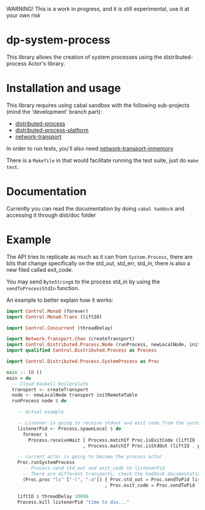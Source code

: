 WARNING! This is a work in progress, and it is still experimental, use it at your own risk

# dp-system-process

This library allows the creation of system processes using the distributed-process
Actor's library.

# Installation and usage

This library requires using cabal sandbox with the following sub-projects (mind the 'development' branch part):

* [distributed-process](https://github.com/haskell-distributed/distributed-process/tree/development)
* [distributed-process-platform](https://github.com/haskell-distributed/distributed-process-platform/tree/development)
* [network-transport](https://github.com/haskell-distributed/network-transport/tree/development)

In order to run tests, you'll also need
[network-transport-inmemory](https://github.com/haskell-distributed/network-transport-inmemory/tree/development)

There is a `Makefile` in that would facilitate running the test suite, just do `make test`.

# Documentation

Currently you can read the documentation by doing `cabal haddock` and accessing it through dist/doc folder

# Example

The API tries to replicate as much as it can from `System.Process`, there are bits that change
specifically on the std_out, std_err, std_in, there is also a new filed called exit_code.

You may send `ByteString`s to the process std_in by using the `sendToProcessStdIn` function.

An example to better explain how it works:

```haskell
import Control.Monad (forever)
import Control.Monad.Trans (liftIO)

import Control.Concurrent (threadDelay)

import Network.Transport.Chan (createTransport)
import Control.Distributed.Process.Node (runProcess, newLocalNode, initRemoteTable)
import qualified Control.Distributed.Process as Process

import Control.Distributed.Process.SystemProcess as Proc

main :: IO ()
main = do
  -- Cloud Haskell boilerplate
  transport <- createTransport
  node <- newLocalNode transport initRemoteTable
  runProcess node $ do

    -- Actual example

    -- Listener is going to receive stdout and exit code from the system process actor
    listenerPid <- Process.spawnLocal $ do
      forever $
        Process.receiveWait [ Process.matchIf Proc.isExitCode (liftIO . print)
                            , Process.matchIf Proc.isStdOut (liftIO . print) ]

    -- current actor is going to become the process actor
    Proc.runSystemProcess
      -- Process.send std_out and exit_code to listenerPid
      -- There are different transports, check the haddock documentation
      (Proc.proc "ls" ["-l", "-a"]) { Proc.std_out = Proc.sendToPid listenerPid
                                    , Proc.exit_code = Proc.sendToPid listenerPid }

    liftIO $ threadDelay 10000
    Process.kill listenerPid "time to die..."
```